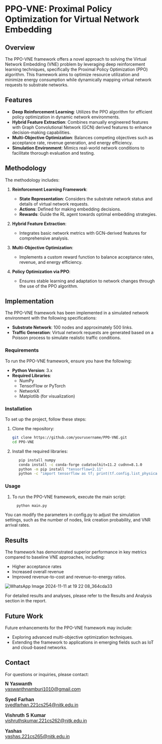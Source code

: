 # PPO-VNE: Proximal Policy Optimization for Virtual Network Embedding

## Overview

The PPO-VNE framework offers a novel approach to solving the Virtual Network Embedding (VNE) problem by leveraging deep reinforcement learning techniques, specifically the Proximal Policy Optimization (PPO) algorithm. This framework aims to optimize resource utilization and minimize energy consumption while dynamically mapping virtual network requests to substrate networks.

## Features

- **Deep Reinforcement Learning**: Utilizes the PPO algorithm for efficient policy optimization in dynamic network environments.
- **Hybrid Feature Extraction**: Combines manually engineered features with Graph Convolutional Network (GCN) derived features to enhance decision-making capabilities.
- **Multi-Objective Optimization**: Balances competing objectives such as acceptance rate, revenue generation, and energy efficiency.
- **Simulation Environment**: Mimics real-world network conditions to facilitate thorough evaluation and testing.

## Methodology

The methodology includes:

1. **Reinforcement Learning Framework**:
   - **State Representation**: Considers the substrate network status and details of virtual network requests.
   - **Actions**: Defined for making embedding decisions.
   - **Rewards**: Guide the RL agent towards optimal embedding strategies.

2. **Hybrid Feature Extraction**:
   - Integrates basic network metrics with GCN-derived features for comprehensive analysis.

3. **Multi-Objective Optimization**:
   - Implements a custom reward function to balance acceptance rates, revenue, and energy efficiency.

4. **Policy Optimization via PPO**:
   - Ensures stable learning and adaptation to network changes through the use of the PPO algorithm.

## Implementation

The PPO-VNE framework has been implemented in a simulated network environment with the following specifications:

- **Substrate Network**: 100 nodes and approximately 500 links.
- **Traffic Generation**: Virtual network requests are generated based on a Poisson process to simulate realistic traffic conditions.

### Requirements

To run the PPO-VNE framework, ensure you have the following:

- **Python Version**: 3.x
- **Required Libraries**:
  - NumPy
  - TensorFlow or PyTorch
  - NetworkX
  - Matplotlib (for visualization)

### Installation

To set up the project, follow these steps:

1. Clone the repository:
   ```bash
   git clone https://github.com/yourusername/PPO-VNE.git
   cd PPO-VNE
   
2. Install the required libraries:
   ```bash
      pip install numpy
      conda install -c conda-forge cudatoolkit=11.2 cudnn=8.1.0
      python -m pip install "tensorflow<2.11"
      python -c "import tensorflow as tf; print(tf.config.list_physical_devices('GPU'))"
   
### Usage

1. To run the PPO-VNE framework, execute the main script:
     ```bash
       python main.py

  You can modify the parameters in config.py to adjust the simulation settings, such as the number of nodes, link creation probability, and VNR arrival rates.

## Results

The framework has demonstrated superior performance in key metrics compared to baseline VNE approaches, including:

- Higher acceptance rates
- Increased overall revenue
- Improved revenue-to-cost and revenue-to-energy ratios.


![WhatsApp Image 2024-11-11 at 19 22 08_364cda33](https://github.com/user-attachments/assets/704a526e-161d-4a5d-8ce8-3c1e083ee802)



For detailed results and analyses, please refer to the Results and Analysis section in the report.

## Future Work

Future enhancements for the PPO-VNE framework may include:

- Exploring advanced multi-objective optimization techniques.
- Extending the framework to applications in emerging fields such as IoT and cloud-based networks.

## Contact

For questions or inquiries, please contact:

<div style="font-family: Arial, sans-serif; font-size: 16px;">
  <strong>N Yaswanth</strong> <br>
  <a href="mailto:your.email@example.com">yaswanthnamburi1010@gmail.com</a>
   
   <strong>Syed Farhan</strong> <br>
  <a href="mailto:your.email@example.com">syedfarhan.221cs254@nitk.edu.in</a>
  
   <strong>Vishruth S Kumar</strong> <br>
  <a href="mailto:your.email@example.com">vishruthskumar.221cs262@nitk.edu.in</a>
  
   <strong>Yashas</strong> <br>
  <a href="mailto:your.email@example.com">yashas.221cs265@nitk.edu.in</a>
</div>
